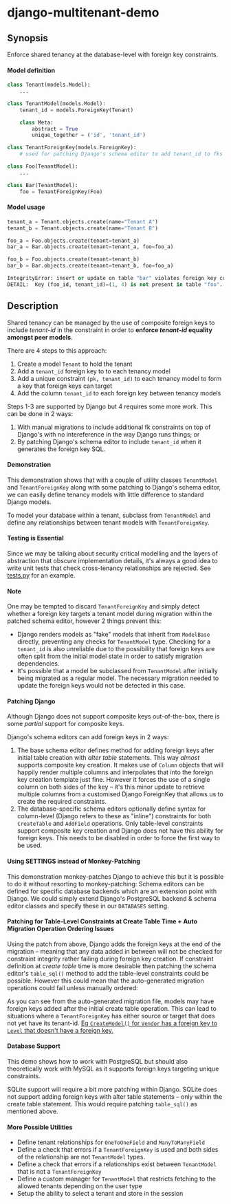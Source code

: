 # django-multitenant-demo

## Synopsis

Enforce shared tenancy at the database-level with foreign key constraints.

#### Model definition

```python
class Tenant(models.Model):
    ...

class TenantModel(models.Model):
    tenant_id = models.ForeignKey(Tenant)

    class Meta:
        abstract = True
        unique_together = ('id', 'tenant_id')

class TenantForeignKey(models.ForeignKey):
    # used for patching Django's schema editor to add tenant_id to fks

class Foo(TenantModel):
    ...

class Bar(TenantModel):
    foo = TenantForeignKey(Foo)
```

#### Model usage

```python
tenant_a = Tenant.objects.create(name="Tenant A")
tenant_b = Tenant.objects.create(name="Tenant B")

foo_a = Foo.objects.create(tenant=tenant_a)
bar_a = Bar.objects.create(tenant=tenant_a, foo=foo_a)

foo_b = Foo.objects.create(tenant=tenant_b)
bar_b = Bar.objects.create(tenant=tenant_b, foo=foo_a)

IntegrityError: insert or update on table "bar" violates foreign key constraint "bar_foo_id_25906a95_fk_foo_id"
DETAIL:  Key (foo_id, tenant_id)=(1, 4) is not present in table "foo".
```


## Description

Shared tenancy can be managed by the use of composite foreign keys to include _tenant-id_ in the constraint in order to
**enforce _tenant-id_ equality amongst peer models**.

There are 4 steps to this approach:

 1. Create a model `Tenant` to hold the tenant
 2. Add a `tenant_id` foreign key to to each tenancy model
 3. Add a unique constraint `(pk, tenant_id)` to each tenancy model to form a key that foreign keys can target
 4. Add the column `tenant_id` to each foreign key between tenancy models

Steps 1-3 are supported by Django but 4 requires some more work. This can be done in 2 ways:

 1. With manual migrations to include additional fk constraints on top of Django's with no intereference in the
    way Django runs things; or
 2. By patching Django's schema editor to include `tenant_id` when it generates the foreign key SQL.

#### Demonstration

This demonstration shows that with a couple of utility classes `TenantModel` and `TenantForeignKey` along with some
patching to Django's schema editor, we can easily define tenancy models with little difference to standard Django
models.

To model your database within a tenant, subclass from `TenantModel` and define any
relationships between tenant models with `TenantForeignKey`.

#### Testing is Essential

Since we may be talking about security critical modelling and the layers of abstraction that obscure implementation
details, it's always a good idea to write unit tests that check cross-tenancy relationships are rejected. See
[tests.py](app/tests.py) for an example.

#### Note

One may be tempted to discard `TenantForeignKey` and simply detect whether a foreign key
targets a tenant model during migration within the patched schema editor, however 2 things
prevent this:

 * Django renders models as "fake" models that inherit from `ModelBase` directly,
   preventing any checks for `TenantModel` type. Checking for a `tenant_id` is also
   unreliable due to the possibility that foreign keys are often split from the initial
   model state in order to satisfy migration dependencies.
 * It's possible that a model be subclassed from `TenantModel` after initially being
   migrated as a regular model. The necessary migration needed to update the foreign keys
   would not be detected in this case.

#### Patching Django

Although Django does not support composite keys out-of-the-box, there is some _partial_ support for composite keys.

Django's schema editors can add foreign keys in 2 ways:

1. The base schema editor defines method for adding foreign keys after initial table creation with _alter table_
   statements. This way _almost_ supports composite key creation. It makes use of `Column` objects that will happily
   render multiple columns and interpolates that into the foreign key creation template just fine. However it forces the
   use of a single column on both sides of the key – it's this minor update to retrieve multiple columns from a
   customised Django ForeignKey that allows us to create the required constraints.
2. The database-specific schema editors optionally define syntax for column-level (Django refers to these as "inline")
   constraints for both `CreateTable` and `AddField` operations.  Only table-level constraints support composite key
   creation and Django does not have this ability for foreign keys. This needs to be disabled in order to force the
   first way to be used.

#### Using SETTINGS instead of Monkey-Patching

This demonstration monkey-patches Django to achieve this but it is possible to do it without resorting to
monkey-patching: Schema editors can be defined for specific database backends which are an extension point with Django.
We could simply extend Django's PostgreSQL backend & schema editor classes and specify these in our `DATABASES` setting.

#### Patching for Table-Level Constraints at Create Table Time + Auto Migration Operation Ordering Issues

Using the patch from above, Django adds the foreign keys at the end of the migration – meaning that any data added in
between will not be checked for constraint integrity rather failing during foreign key creation. If constraint
definition at _create table_ time is more desirable then patching the schema editor's `table_sql()` method to add the
table-level constraints could be possible. However this could mean that the auto-generated migration operations could
fail unless manually ordered:

As you can see from the auto-generated migration file, models may have foreign keys added after the initial create table
operation. This can lead to situations where a `TenantForeignKey` has either source or target that does not yet have its
tenant-id. [Eg `CreateModel()` for `Vendor` has a foreign key to `Level` that doesn't have a foreign
key.](https://github.com/shangxiao/django-multitenant-demo/blob/master/app/migrations/0001_initial.py#L83)

#### Database Support

This demo shows how to work with PostgreSQL but should also theoretically work with MySQL as it supports foreign keys
targeting unique constraints.

SQLite support will require a bit more patching within Django. SQLite does not support adding foreign keys with alter
table statements – only within the create table statement. This would require patching `table_sql()` as mentioned above.

#### More Possible Utilities

 * Define tenant relationships for `OneToOneField` and `ManyToManyField`
 * Define a check that errors if a `TenantForeignKey` is used and both sides of the relationship are not `TenantModel`
   types.
 * Define a check that errors if a relationships exist between `TenantModel` that is not a `TenantForeignKey`
 * Define a custom manager for `TenantModel` that restricts fetching to the allowed tenants depending on the user type
 * Setup the ability to select a tenant and store in the session
